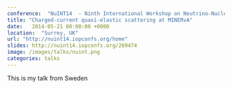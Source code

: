 ```yaml
---
conference:  "NuINT14  - Ninth International Workshop on Neutrino-Nucleus Interactions in the few-GeV Region"
title: "Charged-current quasi-elastic scattering at MINERvA"
date:   2014-05-21 00:00:00 +0000
location:  "Surrey, UK"
url: "http://nuint14.iopconfs.org/home"
slides: http://nuint14.iopconfs.org/269474
image: /images/talks/nuint.png
categories: talks
---
```

This is my talk from Sweden

